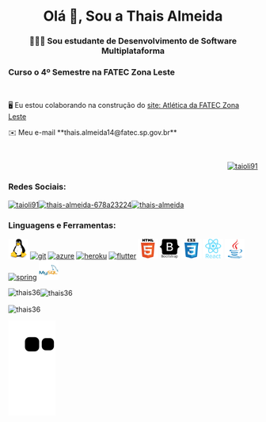 <h1 align="center">Olá 👋, Sou a Thais Almeida</h1>
<h3 align="center">👩🏻‍🎓 Sou estudante de Desenvolvimento de Software Multiplataforma</h3>
<h3 align="rigth">Curso o 4º Semestre na FATEC Zona Leste</h3>

<br><p align="left">🖥️ Eu estou colaborando na construção do [site: Atlética da FATEC Zona Leste](https://web23.herokuapp.com/index.html)</p>

<p align="left"> ✉️ Meu e-mail **thais.almeida14@fatec.sp.gov.br**</p> </br>

<p align="right"> <a href="https://twitter.com/taioli91" target="blank"><img src="https://img.shields.io/twitter/follow/taioli91?logo=twitter&style=for-the-badge" alt="taioli91" /></a> </p>

<h3 align="left">Redes Sociais:</h3>

<p align="left">
<a href="https://twitter.com/taioli91" target="blank"><img align="center" src="https://raw.githubusercontent.com/rahuldkjain/github-profile-readme-generator/master/src/images/icons/Social/twitter.svg" alt="taioli91" height="30" width="40" /></a><a href="https://linkedin.com/in/thais-almeida-678a23224" target="blank"><img align="center" src="https://raw.githubusercontent.com/rahuldkjain/github-profile-readme-generator/master/src/images/icons/Social/linked-in-alt.svg" alt="thais-almeida-678a23224" height="30" width="40" /></a><a href="https://stackoverflow.com/users/thais-almeida" target="blank"><img align="center" src="https://raw.githubusercontent.com/rahuldkjain/github-profile-readme-generator/master/src/images/icons/Social/stack-overflow.svg" alt="thais-almeida" height="30" width="40" /></a>
</p>

<h3 align="left">Linguagens e Ferramentas:</h3>

<p align="left">

 <a href="https://www.linux.org/" target="_blank" rel="noreferrer"><img src="https://raw.githubusercontent.com/devicons/devicon/master/icons/linux/linux-original.svg" alt="linux" width="40" height="40"/></a>
<a href="https://git-scm.com/" target="_blank" rel="noreferrer"><img src="https://www.vectorlogo.zone/logos/git-scm/git-scm-icon.svg" alt="git" width="40" height="40"/></a>
<a href="https://azure.microsoft.com/en-in/" target="_blank" rel="noreferrer"><img src="https://www.vectorlogo.zone/logos/microsoft_azure/microsoft_azure-icon.svg" alt="azure" width="40" height="40"/></a>
<a href="https://heroku.com" target="_blank" rel="noreferrer"><img src="https://www.vectorlogo.zone/logos/heroku/heroku-icon.svg" alt="heroku" width="40" height= "40"/></a>
<a href="https://flutter.dev" target="_blank" rel="noreferrer"><img src="https://www.vectorlogo.zone/logos/flutterio/flutterio-icon.svg" alt="flutter" width="40" height="40"/></a>
 <a href="https://www.w3.org/html/" target="_blank" rel="noreferrer"> <img src="https://raw.githubusercontent.com/devicons/devicon/master/icons/html5/html5-original-wordmark.svg" alt="html5" width="40" height="40"/></a>
<a href="https://getbootstrap.com" target= "_blank" rel="noreferrer"> <img src="https://raw.githubusercontent.com/devicons/devicon/master/icons/bootstrap/bootstrap-plain-wordmark.svg" alt="bootstrap" width=" 40" height="40"/></a>
<a href="https://www.w3schools.com/css/" target="_blank" rel="noreferrer"><img src="https://raw.githubusercontent.com/devicons/devicon/master/icons/css3/css3-original-wordmark.svg" alt="css3" width="40" height="40"/></a>
<a href="https://reactjs.org/" target="_blank" rel="noreferrer"><img src="https://raw.githubusercontent.com/devicons/devicon/master/icons/react/react-original-wordmark.svg" alt="react" width="40" height="40"/></a>
 <a href="https://www.java.com" target="_blank" rel="noreferrer"><img src="https://raw.githubusercontent.com/devicons/devicon/master/icons/java/java-original.svg" alt ="java" width="40" height="40"/></a>
 <a href="https://spring.io/" target="_blank" rel="noreferrer"> <img src="https://www.vectorlogo.zone/logos/springio/springio-icon.svg" alt="spring" width="40" height="40"/></a>
 <a href=" https://www.mysql.com/" target="_blank" rel="noreferrer"> <img src="https://raw.githubusercontent.com/devicons/devicon/master/icons/mysql/mysql-original-wordmark.svg" alt="mysql" width="40" height="40"/></a>

<p><img align="left" src="https://github-readme-stats.vercel.app/api/top-langs?username=thais36&show_icons=true&locale=en&layout=compact" alt="thais36" /> </p>

<p> <img align="center" src="https://github-readme-stats.vercel.app/api?username=thais36&show_icons=true&locale=en" alt="thais36" /> </p>

<p><img align="center" src="https://github-readme-streak-stats.herokuapp.com/?user=thais36&" alt="thais36" /></p>

![snake gif](https://github.com/thais36/jogo-da-cobrinha/blob/output/github-contribution-grid-snake.svg)
